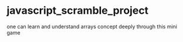# javascript_scramble_project
one can learn and understand arrays concept deeply through this mini game
